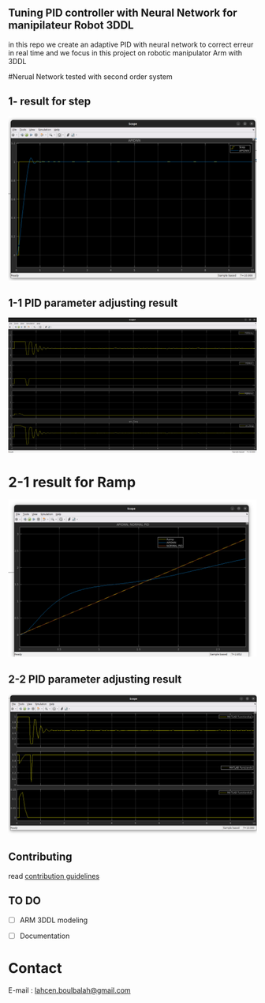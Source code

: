 ## Tuning PID controller with Neural Network for manipilateur Robot 3DDL
in this repo we create an adaptive PID with neural network to correct erreur in real time and we focus in this project on robotic manipulator Arm with 3DDL

#Nerual Network tested with second order system

## 1- result for step 
![](img/step2.png) 
## 1-1 PID parameter adjusting result
![](img/pidStep.png) 

# 2-1 result for Ramp
![](img/ramp1.png) 
## 2-2 PID parameter adjusting result
![](img/rampPID.png) 



## Contributing

read [contribution guidelines](https://github.com/misarb/SpiderKDP/blob/master/CONTRIBUTING.md)


## TO DO
- [ ] ARM 3DDL modeling
- [ ] Documentation
 

# Contact
E-mail : lahcen.boulbalah@gmail.com
